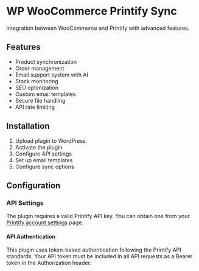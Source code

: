 # WP WooCommerce Printify Sync

Integration between WooCommerce and Printify with advanced features.

## Features

- Product synchronization
- Order management
- Email support system with AI
- Stock monitoring
- SEO optimization
- Custom email templates
- Secure file handling
- API rate limiting

## Installation

1. Upload plugin to WordPress
2. Activate the plugin
3. Configure API settings
4. Set up email templates
5. Configure sync options

## Configuration

### API Settings

The plugin requires a valid Printify API key. You can obtain one from your [Printify account settings](https://printify.com/app/account) page.

#### API Authentication

This plugin uses token-based authentication following the Printify API standards. Your API token must be included in all API requests as a Bearer token in the Authorization header:


